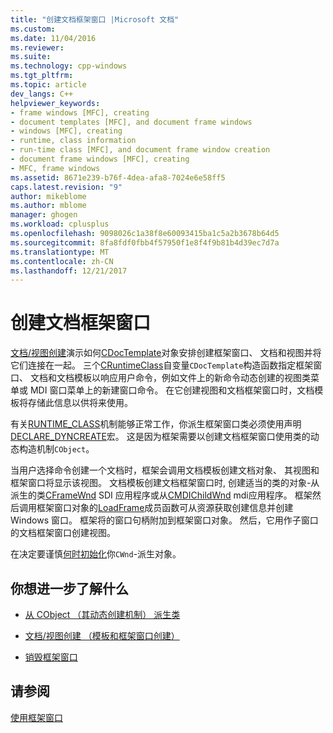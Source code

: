 ```yaml
---
title: "创建文档框架窗口 |Microsoft 文档"
ms.custom: 
ms.date: 11/04/2016
ms.reviewer: 
ms.suite: 
ms.technology: cpp-windows
ms.tgt_pltfrm: 
ms.topic: article
dev_langs: C++
helpviewer_keywords:
- frame windows [MFC], creating
- document templates [MFC], and document frame windows
- windows [MFC], creating
- runtime, class information
- run-time class [MFC], and document frame window creation
- document frame windows [MFC], creating
- MFC, frame windows
ms.assetid: 8671e239-b76f-4dea-afa8-7024e6e58ff5
caps.latest.revision: "9"
author: mikeblome
ms.author: mblome
manager: ghogen
ms.workload: cplusplus
ms.openlocfilehash: 9098026c1a38f8e60093415ba1c5a2b3678b64d5
ms.sourcegitcommit: 8fa8fdf0fbb4f57950f1e8f4f9b81b4d39ec7d7a
ms.translationtype: MT
ms.contentlocale: zh-CN
ms.lasthandoff: 12/21/2017
---
```

# <a name="creating-document-frame-windows"></a>创建文档框架窗口
[文档/视图创建](../mfc/document-view-creation.md)演示如何[CDocTemplate](../mfc/reference/cdoctemplate-class.md)对象安排创建框架窗口、 文档和视图并将它们连接在一起。 三个[CRuntimeClass](../mfc/reference/cruntimeclass-structure.md)自变量`CDocTemplate`构造函数指定框架窗口、 文档和文档模板以响应用户命令，例如文件上的新命令动态创建的视图类菜单或 MDI 窗口菜单上的新建窗口命令。 在它创建视图和文档框架窗口时，文档模板将存储此信息以供将来使用。  
  
 有关[RUNTIME_CLASS](../mfc/reference/run-time-object-model-services.md#runtime_class)机制能够正常工作，你派生框架窗口类必须使用声明[DECLARE_DYNCREATE](../mfc/reference/run-time-object-model-services.md#declare_dyncreate)宏。 这是因为框架需要以创建文档框架窗口使用类的动态构造机制`CObject`。  
  
 当用户选择命令创建一个文档时，框架会调用文档模板创建文档对象、 其视图和框架窗口将显示该视图。 文档模板创建文档框架窗口时, 创建适当的类的对象-从派生的类[CFrameWnd](../mfc/reference/cframewnd-class.md) SDI 应用程序或从[CMDIChildWnd](../mfc/reference/cmdichildwnd-class.md) mdi应用程序。 框架然后调用框架窗口对象的[LoadFrame](../mfc/reference/cframewnd-class.md#loadframe)成员函数可从资源获取创建信息并创建 Windows 窗口。 框架将的窗口句柄附加到框架窗口对象。 然后，它用作子窗口的文档框架窗口创建视图。  
  
 在决定要谨慎[何时初始化](../mfc/when-to-initialize-cwnd-objects.md)你`CWnd`-派生对象。  
  
## <a name="what-do-you-want-to-know-more-about"></a>你想进一步了解什么  
  
-   [从 CObject （其动态创建机制） 派生类](../mfc/deriving-a-class-from-cobject.md)  
  
-   [文档/视图创建 （模板和框架窗口创建）](../mfc/document-view-creation.md)  
  
-   [销毁框架窗口](../mfc/destroying-frame-windows.md)  
  
## <a name="see-also"></a>请参阅  
 [使用框架窗口](../mfc/using-frame-windows.md)

